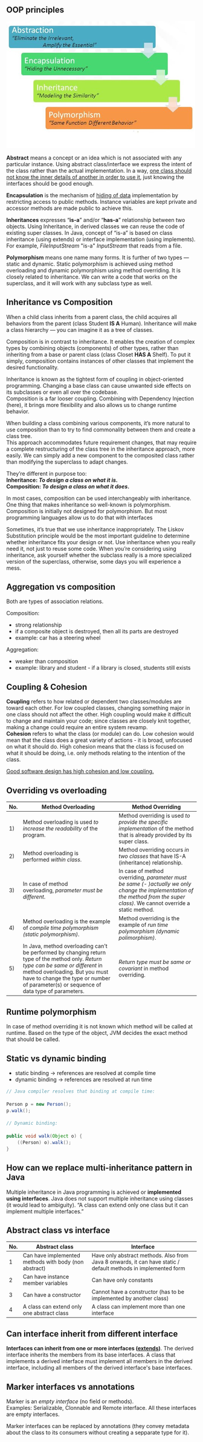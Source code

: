 ## OOP principles

![Object Oriented Programming Principles](images/oop.jpg)

**Abstract** means a concept or an idea which is not associated with any particular instance. Using abstract class/interface we express the intent of the class rather than the actual implementation. In a way, <u>one class should not know the inner details of another in order to use it</u>, just knowing the interfaces should be good enough.

**Encapsulation** is the mechanism of <u>hiding of data</u> implementation by restricting access to public methods. Instance variables are kept private and accessor methods are made public to achieve this.

**Inheritances** expresses “**is-a**” and/or “**has-a**” relationship between two objects. Using Inheritance, in derived classes we can reuse the code of existing super classes. In Java, concept of “is-a” is based on class inheritance (using extends) or interface implementation (using implements). For example, *FileInputStream* "is-a" *InputStream* that reads from a file.

**Polymorphism** means one name many forms. It is further of two types — static and dynamic. Static polymorphism is achieved using method overloading and dynamic polymorphism using method overriding. It is closely related to inheritance. We can write a code that works on the superclass, and it will work with any subclass type as well.


## Inheritance vs Composition

When a child class inherits from a parent class, the child acquires all behaviors from the parent (class Student **IS A** Human). Inheritance will make a class hierarchy — you can imagine it as a tree of classes.  

Composition is in contrast to inheritance. It enables the creation of complex types by combining objects (components) of other types, rather than inheriting from a base or parent class (class Closet **HAS A** Shelf). To put it simply, composition contains instances of other classes that implement the desired functionality.  

Inheritance is known as the tightest form of coupling in object-oriented programming. Changing a base class can cause unwanted side effects on its subclasses or even all over the codebase.  
Composition is a far looser coupling. Combining with Dependency Injection (here), it brings more flexibility and also allows us to change runtime behavior.  

When building a class combining various components, it’s more natural to use composition than to try to find commonality between them and create a class tree.  
This approach accommodates future requirement changes, that may require a complete restructuring of the class tree in the inheritance approach, more easily. We can simply add a new component to the composited class rather than modifying the superclass to adapt changes.  

They’re different in purpose too:  
**Inheritance: *To design a class on what it is*.  
Composition: *To design a class on what it does*.**  

In most cases, composition can be used interchangeably with inheritance. One thing that makes inheritance so well-known is polymorphism. Composition is initially not designed for polymorphism. But most programming languages allow us to do that with interfaces  

Sometimes, it’s true that we use inheritance inappropriately. The Liskov Substitution principle would be the most important guideline to determine whether inheritance fits your design or not. Use inheritance when you really need it, not just to reuse some code. When you’re considering using inheritance, ask yourself whether the subclass really is a more specialized version of the superclass, otherwise, some days you will experience a mess.


## Aggregation vs composition

Both are types of association relations.

Composition:
- strong relationship
- if a composite object is destroyed, then all its parts are destroyed
- example: car has a steering wheel

Aggregation:
- weaker than composition
- example: library and student - if a library is closed, students still exists


## Coupling & Cohesion 

**Coupling** refers to how related or dependent two classes/modules are toward each other. For low coupled classes, changing something major in one class should not affect the other. High coupling would make it difficult to change and maintain your code; since classes are closely knit together, making a change could require an entire system revamp.    
**Cohesion** refers to what the class (or module) can do. Low cohesion would mean that the class does a great variety of actions - it is broad, unfocused on what it should do. High cohesion means that the class is focused on what it should be doing, i.e. only methods relating to the intention of the class.

<u>Good software design has high cohesion and low coupling.</u>

## Overriding vs overloading

| No. | Method Overloading                       | Method Overriding                        |
|-----|------------------------------------------|------------------------------------------|
| 1)  | Method overloading is used<span> </span><em>to increase the readability</em><span> </span>of the program. | Method overriding is used<span> </span><em>to provide the specific implementation</em><span> </span>of the method that is already provided by its super class. |
| 2)  | Method overloading is performed<span> </span><em>within class</em>. | Method overriding occurs<span> </span><em>in two classes</em><span> </span>that have IS-A (inheritance) relationship. |
| 3)  | In case of method overloading,<span> </span><em>parameter must be different</em>. | In case of method overriding,<span> </span><em>parameter must be same (- )actually we only change the implementation of the method from the super class)</em>. We cannot override a static method. |
| 4)  | Method overloading is the example of<span> </span><em>compile time polymorphism (static polymorphism)</em>. | Method overriding is the example of<span> </span><em>run time polymorphism (dynamic polimorphism)</em>. |
| 5)  | In Java, method overloading can't be performed by changing return type of the method only.<span> </span><em>Return type can be same or different</em><span> </span>in method overloading. But you must have to change the type or number of parameter(s) or sequence of data type of parameters. | <em>Return type must be same or covariant</em><span> </span>in method overriding. |


## Runtime polymorphism

In case of method overriding it is not known which method will be called at runtime. Based on the type of the object, JVM decides the exact method that should be called.


## Static vs dynamic binding

- static binding -> references are resolved at compile time
- dynamic binding -> references are resolved at run time

```java
// Java compiler resolves that binding at compile time:

Person p = new Person();
p.walk();

// Dynamic binding:

public void walk(Object o) {
    ((Person) o).walk();
}
```


## How can we replace multi-inheritance pattern in Java

Multiple inheritance in Java programming is achieved or **implemented using interfaces**. Java does not support multiple inheritance using classes (it would lead to ambiguity). “A class can extend only one class but it can implement multiple interfaces.”


## Abstract class vs interface

| No. | Abstract class                           | Interface                                |
|-----|------------------------------------------|------------------------------------------|
| 1   | Can have implemented methods with body (non abstract) | Have only abstract methods. Also from Java 8 onwards, it can have static / default methods in implemented form |
| 2   | Can have instance member variables       | Can have only constants                  |
| 3   | Can have a constructor                   | Cannot have a constructor (has to be implemented by another class) |
| 4   | A class can extend only one abstract class | A class can implement more than one interface |


## Can interface inherit from different interface

**Interfaces can inherit from one or more interfaces (<u>extends</u>)**. The derived interface inherits the members from its base interfaces. A class that implements a derived interface must implement all members in the derived interface, including all members of the derived interface's base interfaces.


## Marker interfaces vs annotations

Marker is an *empty interface* (no field or methods).  
Examples: Serializable, Clonnable and Remote interface. All these interfaces are empty interfaces.  

Marker interfaces can be replaced by annotations (they convey metadata about the class to its consumers without creating a sepparate type for it).


